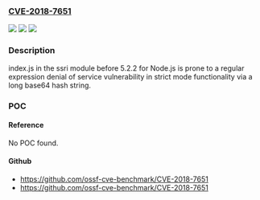 ### [CVE-2018-7651](https://cve.mitre.org/cgi-bin/cvename.cgi?name=CVE-2018-7651)
![](https://img.shields.io/static/v1?label=Product&message=n%2Fa&color=blue)
![](https://img.shields.io/static/v1?label=Version&message=n%2Fa&color=blue)
![](https://img.shields.io/static/v1?label=Vulnerability&message=n%2Fa&color=brighgreen)

### Description

index.js in the ssri module before 5.2.2 for Node.js is prone to a regular expression denial of service vulnerability in strict mode functionality via a long base64 hash string.

### POC

#### Reference
No POC found.

#### Github
- https://github.com/ossf-cve-benchmark/CVE-2018-7651
- https://github.com/ossf-cve-benchmark/CVE-2018-7651

